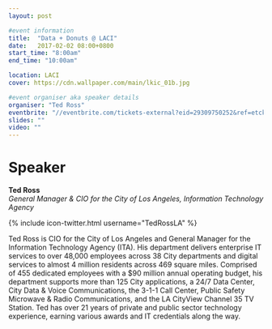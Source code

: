 ```yaml
---
layout: post

#event information
title:  "Data + Donuts @ LACI"
date:   2017-02-02 08:00+0800
start_time: "8:00am"
end_time: "10:00am"

location: LACI
cover: https://cdn.wallpaper.com/main/lkic_01b.jpg

#event organiser aka speaker details
organiser: "Ted Ross"
eventbrite: "//eventbrite.com/tickets-external?eid=29309750252&ref=etckt"
slides: ""
video: ""
---
```


# Speaker
__Ted Ross__<br>
_General Manager & CIO for the City of Los Angeles, Information Technology Agency_

{% include icon-twitter.html username="TedRossLA" %}

Ted Ross is CIO for the City of Los Angeles and General Manager for the Information Technology Agency (ITA). His department delivers enterprise IT services to over 48,000 employees across 38 City departments and digital services to almost 4 million residents across 469 square miles. Comprised of 455 dedicated employees with a $90 million annual operating budget, his department supports more than 125 City applications, a 24/7 Data Center, City Data & Voice Communications, the 3-1-1 Call Center, Public Safety Microwave & Radio Communications, and the LA CityView Channel 35 TV Station. Ted has over 21 years of private and public sector technology experience, earning various awards and IT credentials along the way.
